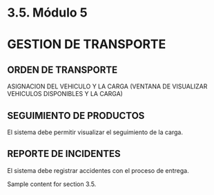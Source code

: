 # 3.5. Módulo 5
# GESTION DE TRANSPORTE
## ORDEN DE TRANSPORTE
ASIGNACION DEL VEHICULO Y LA CARGA (VENTANA DE VISUALIZAR VEHICULOS DISPONIBLES Y LA CARGA)

## SEGUIMIENTO DE PRODUCTOS
El sistema debe permitir visualizar el seguimiento de la carga.

## REPORTE DE INCIDENTES
El sistema debe registrar accidentes con el proceso de entrega.


Sample content for section 3.5.
